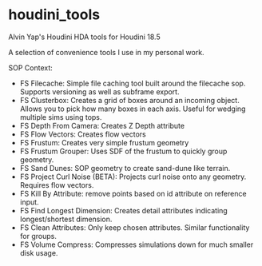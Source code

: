 # houdini_tools
Alvin Yap's Houdini HDA tools for Houdini 18.5

A selection of convenience tools I use in my personal work. 

SOP Context:
* FS Filecache: Simple file caching tool built around the filecache sop. Supports versioning as well as subframe export.
* FS Clusterbox: Creates a grid of boxes around an incoming object. Allows you to pick how many boxes in each axis. Useful for wedging multiple sims using tops.
* FS Depth From Camera: Creates Z Depth attribute
* FS Flow Vectors: Creates flow vectors
* FS Frustum: Creates very simple frustum geometry
* FS Frustum Grouper: Uses SDF of the frustum to quickly group geometry.
* FS Sand Dunes: SOP geometry to create sand-dune like terrain. 
* FS Project Curl Noise (BETA): Projects curl noise onto any geometry. Requires flow vectors.
* FS Kill By Attribute: remove points based on id attribute on reference input.
* FS Find Longest Dimension: Creates detail attributes indicating longest/shortest dimension.
* FS Clean Attributes: Only keep chosen attributes. Similar functionality for groups.
* FS Volume Compress: Compresses simulations down for much smaller disk usage.

